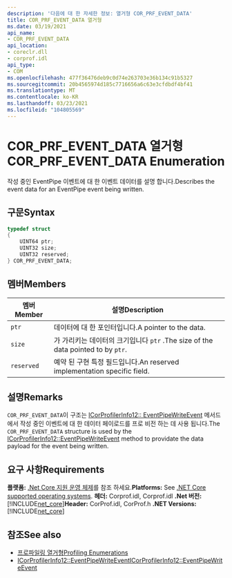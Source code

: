 ```yaml
---
description: '다음에 대 한 자세한 정보: 열거형 COR_PRF_EVENT_DATA'
title: COR_PRF_EVENT_DATA 열거형
ms.date: 03/19/2021
api_name:
- COR_PRF_EVENT_DATA
api_location:
- coreclr.dll
- corprof.idl
api_type:
- COM
ms.openlocfilehash: 477f36476deb9c0d74e263703e36b134c91b5327
ms.sourcegitcommit: 20b4565974d185c7716656a6c63e3cfdbdf4bf41
ms.translationtype: MT
ms.contentlocale: ko-KR
ms.lasthandoff: 03/23/2021
ms.locfileid: "104805569"
---
```

# <a name="cor_prf_event_data-enumeration"></a><span data-ttu-id="4233c-103">COR_PRF_EVENT_DATA 열거형</span><span class="sxs-lookup"><span data-stu-id="4233c-103">COR_PRF_EVENT_DATA Enumeration</span></span>

<span data-ttu-id="4233c-104">작성 중인 EventPipe 이벤트에 대 한 이벤트 데이터를 설명 합니다.</span><span class="sxs-lookup"><span data-stu-id="4233c-104">Describes the event data for an EventPipe event being written.</span></span>
  
## <a name="syntax"></a><span data-ttu-id="4233c-105">구문</span><span class="sxs-lookup"><span data-stu-id="4233c-105">Syntax</span></span>  
  
```cpp  
typedef struct
{
    UINT64 ptr;
    UINT32 size;
    UINT32 reserved;
} COR_PRF_EVENT_DATA;
```  
  
## <a name="members"></a><span data-ttu-id="4233c-106">멤버</span><span class="sxs-lookup"><span data-stu-id="4233c-106">Members</span></span>  
  
|<span data-ttu-id="4233c-107">멤버</span><span class="sxs-lookup"><span data-stu-id="4233c-107">Member</span></span>|<span data-ttu-id="4233c-108">설명</span><span class="sxs-lookup"><span data-stu-id="4233c-108">Description</span></span>|  
|------------|-----------------|  
|`ptr`|<span data-ttu-id="4233c-109">데이터에 대 한 포인터입니다.</span><span class="sxs-lookup"><span data-stu-id="4233c-109">A pointer to the data.</span></span>|  
|`size`|<span data-ttu-id="4233c-110">가 가리키는 데이터의 크기입니다 `ptr` .</span><span class="sxs-lookup"><span data-stu-id="4233c-110">The size of the data pointed to by `ptr`.</span></span>|  
|`reserved`|<span data-ttu-id="4233c-111">예약 된 구현 특정 필드입니다.</span><span class="sxs-lookup"><span data-stu-id="4233c-111">An reserved implementation specific field.</span></span>|  
  
## <a name="remarks"></a><span data-ttu-id="4233c-112">설명</span><span class="sxs-lookup"><span data-stu-id="4233c-112">Remarks</span></span>  

 <span data-ttu-id="4233c-113">`COR_PRF_EVENT_DATA`이 구조는 [ICorProfilerInfo12:: EventPipeWriteEvent](icorprofilerinfo12-eventpipewriteevent-method.md) 메서드에서 작성 중인 이벤트에 대 한 데이터 페이로드를 프로 비전 하는 데 사용 됩니다.</span><span class="sxs-lookup"><span data-stu-id="4233c-113">The `COR_PRF_EVENT_DATA` structure is used by the [ICorProfilerInfo12::EventPipeWriteEvent](icorprofilerinfo12-eventpipewriteevent-method.md) method to providate the data payload for the event being written.</span></span>
  
## <a name="requirements"></a><span data-ttu-id="4233c-114">요구 사항</span><span class="sxs-lookup"><span data-stu-id="4233c-114">Requirements</span></span>  

<span data-ttu-id="4233c-115">**플랫폼:** [.Net Core 지원 운영 체제](../../../core/install/windows.md?pivots=os-windows)를 참조 하세요.</span><span class="sxs-lookup"><span data-stu-id="4233c-115">**Platforms:** See [.NET Core supported operating systems](../../../core/install/windows.md?pivots=os-windows).</span></span>
<span data-ttu-id="4233c-116">**헤더:** Corprof.idl, Corprof.idl **.Net 버전:**[!INCLUDE[net_core](../../../../includes/net-core-50-md.md)]</span><span class="sxs-lookup"><span data-stu-id="4233c-116">**Header:** CorProf.idl, CorProf.h **.NET Versions:** [!INCLUDE[net_core](../../../../includes/net-core-50-md.md)]</span></span>
  
## <a name="see-also"></a><span data-ttu-id="4233c-117">참조</span><span class="sxs-lookup"><span data-stu-id="4233c-117">See also</span></span>

- [<span data-ttu-id="4233c-118">프로파일링 열거형</span><span class="sxs-lookup"><span data-stu-id="4233c-118">Profiling Enumerations</span></span>](profiling-enumerations.md)
- [<span data-ttu-id="4233c-119">ICorProfilerInfo12::EventPipeWriteEvent</span><span class="sxs-lookup"><span data-stu-id="4233c-119">ICorProfilerInfo12::EventPipeWriteEvent</span></span>](icorprofilerinfo12-eventpipewriteevent-method.md)
